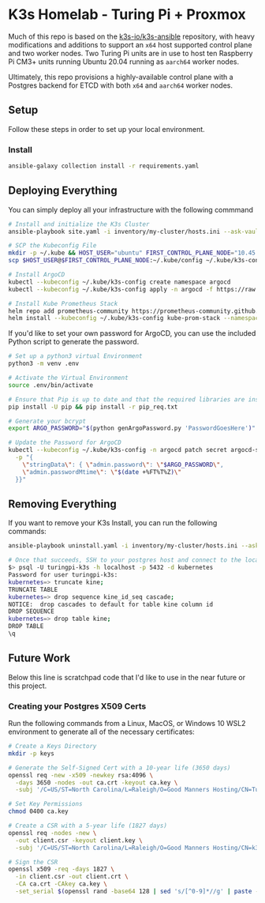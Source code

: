 # K3s Homelab - Turing Pi + Proxmox

Much of this repo is based on the [k3s-io/k3s-ansible](https://github.com/k3s-io/k3s-ansible) repository, with heavy modifications and additions to support an `x64` host supported control plane and two worker nodes. Two Turing Pi units are in use to host ten Raspberry Pi CM3+ units running Ubuntu 20.04 running as `aarch64` worker nodes.

Ultimately, this repo provisions a highly-available control plane with a Postgres backend for ETCD with both `x64` and `aarch64` worker nodes.

## Setup

Follow these steps in order to set up your local environment.

### Install

```bash
ansible-galaxy collection install -r requirements.yaml
```

## Deploying Everything

You can simply deploy all your infrastructure with the following commmand

```bash
# Install and initialize the K3s Cluster
ansible-playbook site.yaml -i inventory/my-cluster/hosts.ini --ask-vault-pass

# SCP the Kubeconfig File
mkdir -p ~/.kube && HOST_USER="ubuntu" FIRST_CONTROL_PLANE_NODE="10.45.0.35" \
scp $HOST_USER@$FIRST_CONTROL_PLANE_NODE:~/.kube/config ~/.kube/k3s-config

# Install ArgoCD
kubectl --kubeconfig ~/.kube/k3s-config create namespace argocd
kubectl --kubeconfig ~/.kube/k3s-config apply -n argocd -f https://raw.githubusercontent.com/argoproj/argo-cd/stable/manifests/install.yaml

# Install Kube Prometheus Stack
helm repo add prometheus-community https://prometheus-community.github.io/helm-charts && helm repo update
helm install --kubeconfig ~/.kube/k3s-config kube-prom-stack --namespace kube-system prometheus-community/kube-prometheus-stack
```

If you'd like to set your own password for ArgoCD, you can use the included Python script to generate the password.

```bash
# Set up a python3 virtual Environment
python3 -m venv .env

# Activate the Virtual Environment
source .env/bin/activate

# Ensure that Pip is up to date and that the required libraries are installed
pip install -U pip && pip install -r pip_req.txt

# Generate your bcrypt
export ARGO_PASSWORD="$(python genArgoPassword.py 'PasswordGoesHere')"

# Update the Password for ArgoCD
kubectl --kubeconfig ~/.kube/k3s-config -n argocd patch secret argocd-secret \
  -p "{
    \"stringData\": { \"admin.password\": \"$ARGO_PASSWORD\",
    \"admin.passwordMtime\": \"$(date +%FT%T%Z)\"
  }}"
```

## Removing Everything

If you want to remove your K3s Install, you can run the following commands:

```bash
ansible-playbook uninstall.yaml -i inventory/my-cluster/hosts.ini --ask-vault-pass

# Once that succeeds, SSH to your postgres host and connect to the local postgres database
$> psql -U turingpi-k3s -h localhost -p 5432 -d kubernetes
Password for user turingpi-k3s:
kubernetes=> truncate kine;
TRUNCATE TABLE
kubernetes=> drop sequence kine_id_seq cascade;
NOTICE:  drop cascades to default for table kine column id
DROP SEQUENCE
kubernetes=> drop table kine;
DROP TABLE
\q
```

## Future Work

Below this line is scratchpad code that I'd like to use in the near future or this project.
### Creating your Postgres X509 Certs

Run the following commands from a Linux, MacOS, or Windows 10 WSL2 environment to generate all of the necessary certificates:

```bash
# Create a Keys Directory
mkdir -p keys

# Generate the Self-Signed Cert with a 10-year life (3650 days)
openssl req -new -x509 -newkey rsa:4096 \
  -days 3650 -nodes -out ca.crt -keyout ca.key \
  -subj '/C=US/ST=North Carolina/L=Raleigh/O=Good Manners Hosting/CN=Turing Pi K3s Postgres'

# Set Key Permissions
chmod 0400 ca.key

# Create a CSR with a 5-year life (1827 days)
openssl req -nodes -new \
  -out client.csr -keyout client.key \
  -subj '/C=US/ST=North Carolina/L=Raleigh/O=Good Manners Hosting/CN=k3s-postgres.danmanners.io'

# Sign the CSR
openssl x509 -req -days 1827 \
  -in client.csr -out client.crt \
  -CA ca.crt -CAkey ca.key \
  -set_serial $(openssl rand -base64 128 | sed 's/[^0-9]*//g' | paste -sd+ - | bc)
```
